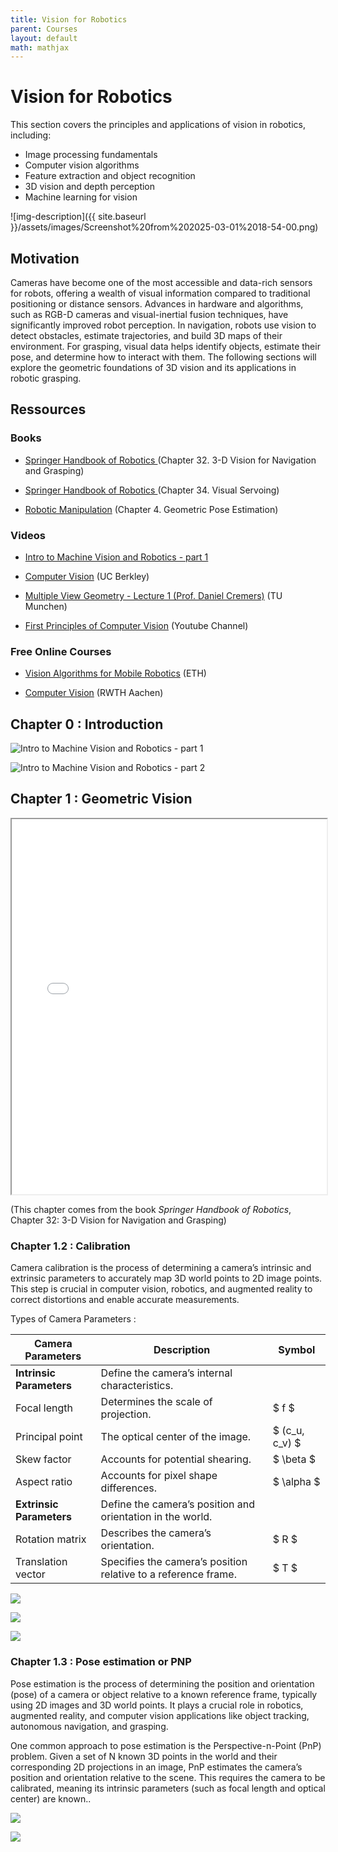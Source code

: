 ```yaml
---
title: Vision for Robotics
parent: Courses
layout: default
math: mathjax
---
```

# Vision for Robotics

This section covers the principles and applications of vision in robotics, including:

- Image processing fundamentals
- Computer vision algorithms
- Feature extraction and object recognition
- 3D vision and depth perception
- Machine learning for vision

![img-description]({{ site.baseurl }}/assets/images/Screenshot%20from%202025-03-01%2018-54-00.png)

## Motivation

Cameras have become one of the most accessible and data-rich sensors for robots, offering a wealth of visual information compared to traditional positioning or distance sensors. Advances in hardware and algorithms, such as RGB-D cameras and visual-inertial fusion techniques, have significantly improved robot perception. In navigation, robots use vision to detect obstacles, estimate trajectories, and build 3D maps of their environment. For grasping, visual data helps identify objects, estimate their pose, and determine how to interact with them. The following sections will explore the geometric foundations of 3D vision and its applications in robotic grasping.


## Ressources

### Books

- [Springer Handbook of Robotics ](https://link.springer.com/chapter/10.1007/978-3-319-32552-1_32) (Chapter 32. 3-D Vision for Navigation and Grasping)

- [Springer Handbook of Robotics ](https://link.springer.com/chapter/10.1007/978-3-319-32552-1_34) (Chapter 34. Visual Servoing)

- [Robotic Manipulation](https://manipulation.csail.mit.edu/pose.html) (Chapter 4. Geometric Pose Estimation)

### Videos

- [Intro to Machine Vision and Robotics - part 1](https://www.youtube.com/watch?v=SVcOWYfsBkc)

- [Computer Vision](https://www.youtube.com/watch?v=DOf6ggQQ9ow&list=PLhwIOYE-ldwL6h-peJADfNm8bbO3GlKEy&index=1) (UC Berkley)

- [Multiple View Geometry - Lecture 1 (Prof. Daniel Cremers)](https://www.youtube.com/watch?v=RDkwklFGMfo&list=PLTBdjV_4f-EJn6udZ34tht9EVIW7lbeo4) (TU Munchen)
  
- [First Principles of Computer Vision](https://www.youtube.com/@firstprinciplesofcomputerv3258) (Youtube Channel)
  
### Free Online Courses

- [Vision Algorithms for Mobile Robotics](https://rpg.ifi.uzh.ch/teaching.html) (ETH)

- [Computer Vision](http://www.vision.rwth-aachen.de/course/11/) (RWTH Aachen)

## Chapter 0 : Introduction

![Intro to Machine Vision and Robotics - part 1](https://www.youtube.com/watch?v=SVcOWYfsBkc)

![Intro to Machine Vision and Robotics - part 2](https://www.youtube.com/watch?v=RS-MXFX0ehs&t=402s)

## Chapter 1 : Geometric Vision

<iframe src="{{ site.baseurl }}/assets/pdfs/nav-vision.pdf" width="100%" height="600px">
</iframe>

(This chapter comes from the book *Springer Handbook of Robotics*, Chapter 32: 3-D Vision for Navigation and Grasping)



### Chapter 1.2 : Calibration

Camera calibration is the process of determining a camera’s intrinsic and extrinsic parameters to accurately map 3D world points to 2D image points. This step is crucial in computer vision, robotics, and augmented reality to correct distortions and enable accurate measurements.

Types of Camera Parameters :



| **Camera Parameters**  | **Description** | **Symbol** |
|------------------------|---------------|-----------|
| **Intrinsic Parameters** | Define the camera’s internal characteristics. | |
| Focal length          | Determines the scale of projection. | $ f $ |
| Principal point       | The optical center of the image. | $ (c_u, c_v) $ |
| Skew factor          | Accounts for potential shearing. | $ \beta $ |
| Aspect ratio         | Accounts for pixel shape differences. | $ \alpha $ |
| **Extrinsic Parameters** | Define the camera’s position and orientation in the world. | |
| Rotation matrix      | Describes the camera’s orientation. | $ R $ |
| Translation vector   | Specifies the camera’s position relative to a reference frame. | $ T $ |


![](https://www.youtube.com/watch?v=qByYk6JggQU&list=PL2zRqk16wsdoCCLpou-dGo7QQNks1Ppzo&index=2)

![](https://www.youtube.com/watch?v=GUbWsXU1mac&list=PL2zRqk16wsdoCCLpou-dGo7QQNks1Ppzo&index=3)

![](https://www.youtube.com/watch?v=2XM2Rb2pfyQ&list=PL2zRqk16wsdoCCLpou-dGo7QQNks1Ppzo&index=4)

### Chapter 1.3 : Pose estimation or PNP

Pose estimation is the process of determining the position and orientation (pose) of a camera or object relative to a known reference frame, typically using 2D images and 3D world points. It plays a crucial role in robotics, augmented reality, and computer vision applications like object tracking, autonomous navigation, and grasping.

One common approach to pose estimation is the Perspective-n-Point (PnP) problem. Given a set of N known 3D points in the world and their corresponding 2D projections in an image, PnP estimates the camera’s position and orientation relative to the scene. This requires the camera to be calibrated, meaning its intrinsic parameters (such as focal length and optical center) are known..

![](https://www.youtube.com/watch?v=xdlLXEyCoJY)

![](https://www.youtube.com/watch?v=RR8WXL-kMzA)